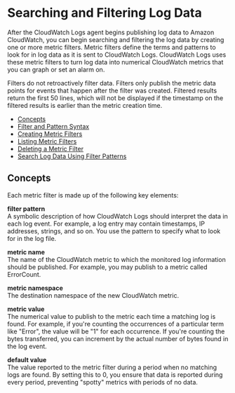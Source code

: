 # Searching and Filtering Log Data<a name="MonitoringLogData"></a>

After the CloudWatch Logs agent begins publishing log data to Amazon CloudWatch, you can begin searching and filtering the log data by creating one or more metric filters\. Metric filters define the terms and patterns to look for in log data as it is sent to CloudWatch Logs\. CloudWatch Logs uses these metric filters to turn log data into numerical CloudWatch metrics that you can graph or set an alarm on\.

Filters do not retroactively filter data\. Filters only publish the metric data points for events that happen after the filter was created\. Filtered results return the first 50 lines, which will not be displayed if the timestamp on the filtered results is earlier than the metric creation time\.


+ [Concepts](#search-filter-concepts)
+ [Filter and Pattern Syntax](FilterAndPatternSyntax.md)
+ [Creating Metric Filters](MonitoringPolicyExamples.md)
+ [Listing Metric Filters](ListingMetricFilters.md)
+ [Deleting a Metric Filter](DeletingMetricFilter.md)
+ [Search Log Data Using Filter Patterns](SearchDataFilterPattern.md)

## Concepts<a name="search-filter-concepts"></a>

Each metric filter is made up of the following key elements:

**filter pattern**  
A symbolic description of how CloudWatch Logs should interpret the data in each log event\. For example, a log entry may contain timestamps, IP addresses, strings, and so on\. You use the pattern to specify what to look for in the log file\.

**metric name**  
The name of the CloudWatch metric to which the monitored log information should be published\. For example, you may publish to a metric called ErrorCount\.

**metric namespace**  
The destination namespace of the new CloudWatch metric\.

**metric value**  
The numerical value to publish to the metric each time a matching log is found\. For example, if you're counting the occurrences of a particular term like "Error", the value will be "1" for each occurrence\. If you're counting the bytes transferred, you can increment by the actual number of bytes found in the log event\.

**default value**  
The value reported to the metric filter during a period when no matching logs are found\. By setting this to 0, you ensure that data is reported during every period, preventing "spotty" metrics with periods of no data\.